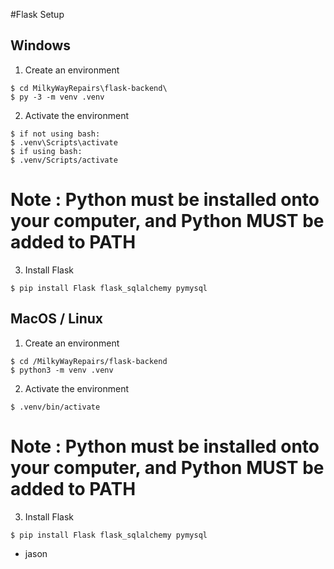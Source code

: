 #Flask Setup

## Windows
1) Create an environment
 ```
$ cd MilkyWayRepairs\flask-backend\
$ py -3 -m venv .venv
 ```
2) Activate the environment
 ```
$ if not using bash:
$ .venv\Scripts\activate
$ if using bash:
$ .venv/Scripts/activate
 ```

# Note : Python must be installed onto your computer, and Python MUST be added to PATH 
3) Install Flask
 ```
$ pip install Flask flask_sqlalchemy pymysql
 ```

## MacOS / Linux

1) Create an environment
 ```
$ cd /MilkyWayRepairs/flask-backend
$ python3 -m venv .venv
 ```
2) Activate the environment
 ```
$ .venv/bin/activate
 ```

# Note : Python must be installed onto your computer, and Python MUST be added to PATH 
3) Install Flask
 ```
$ pip install Flask flask_sqlalchemy pymysql
 ```

- jason